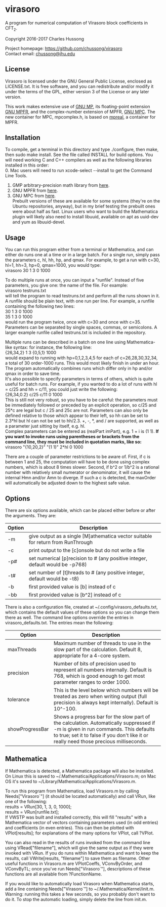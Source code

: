 # virasoro
A program for numerical computation of Virasoro block coefficients in CFT<sub>2</sub>.  

Copyright 2016-2017 Charles Hussong  

Project homepage:	https://github.com/chussong/virasoro  
Contact email:		chussong@jhu.edu  

## License

Virasoro is licensed under the GNU General Public License, enclosed as LICENSE.txt. It is free software, and you can redistribute and/or modify it under the terms of the GPL, either version 3 of the License or any later version.  

This work makes extensive use of [GNU MP](https://gmplib.org/), its floating-point extension [GNU MPFR](http://www.mpfr.org/), and the complex-number extension of MPFR, [GNU MPC](http://www.multiprecision.org/index.php?prog=mpc). The new container for MPC, mpcomplex.h, is based on [mpreal](http://www.holoborodko.com/pavel/mpfr/), a container for MPFR.  

## Installation

To compile, get a terminal in this directory and type ./configure, then make, then sudo make install. See the file called INSTALL for build options. You will need working C and C++ compilers as well as the following libraries installed in this order:  
0. Mac users will need to run xcode-select --install to get the Command Line Tools.  
1. GMP arbitrary-precision math library from [here](https://gmplib.org).  
2. GNU MPFR from [here](http://www.mpfr.org).  
3. GNU MPC from [here](http://www.multiprecision.org/index.php?prog=mpc).  
Prebuilt versions of these are available for some systems (they're on the Ubuntu repositories, anyway), but in my brief testing the prebuilt ones were about half as fast. Linux users who want to build the Mathematica plugin will likely also need to install libuuid, available on apt as uuid-dev and yum as libuuid-devel.  

## Usage

You can run this program either from a terminal or Mathematica, and can either do runs one at a time or in a large batch. For a single run, simply pass the parameters c, hl, hh, hp, and qmax. For example, to get a run with c=30, hl=1, hh=3, hp=0, qmax=1000, you would type:  
virasoro 30 1 3 0 1000  

To do multiple runs at once, you can input a "runfile". Instead of five parameters, you give one: the name of the file. For example:  
virasoro testruns.txt  
will tell the program to read testruns.txt and perform all the runs shown in it. A runfile should be plain text, with one run per line. For example, a runfile containing the following two lines:  
30 1 3 0 1000  
35 1 3 0 1000  
would run the program twice, once with c=30 and once with c=35. Parameters can be separated by single spaces, commas, or semicolons. A larger example runfile called testruns.txt is included in the repository.  

Multiple runs can be described in a batch on one line using Mathematica-like syntax: for instance, the following line:  
{26,34,2} 1 3 {0,5,1} 1000  
would expand to running with hp=0,1,2,3,4,5 for each of c=26,28,30,32,34, a total of 30 order-1000 runs. This would most likely finish in under an hour. The program automatically combines runs which differ only in hp and/or qmax in order to save time.  
It's also possible to specify parameters in terms of others, which is quite useful for batch runs. For example, if you wanted to do a lot of runs with hl = c/25 and hh = c/11, you could just write the following:  
{26,34,0.2} c/25 c/11 0 1000  
This is still not very robust, so you have to be careful: the parameters must be immediately followed or preceded by an explicit operation, so c/25 and 25\*c are legal but c / 25 and 25c are not. Parameters can also only be defined relative to those which appear to their left, so hh can be set to 2.3\*hl but hl can not be set to hh/2.3. +, -, \*, and / are supported, as well as a parameter just sitting by itself, e.g. hl.  
Complex parameters can be entered as (realPart imPart), e.g. 1 + i is (1 1). **If you want to invoke runs using parentheses or brackets from the command line, they must be included in quotation marks, like so:**  
virasoro "{10,20,2}" "(1 1)" 2\*hl 0 1000  

There are a couple of parameter restrictions to be aware of. First, if c is between 1 and 25, the computation will have to be done using complex numbers, which is about 8 times slower. Second, if b^2 or 1/b^2 is a rational number with relatively small numerator or denominator, it will cause the internal Hmn and/or Amn to diverge. If such a c is detected, the maxOrder will automatically be adjusted down to the highest safe value.  

## Options

There are six options available, which can be placed either before or after the arguments. They are:  

| Option | Description |
| ------ | ----------- |
| -m | give output as a single \[M\]athematica vector suitable for return from RunThrough |
| -c | print output to the \[c\]onsole but do not write a file |
| -p# | set numerical \[p\]recision to # (any positive integer, default would be -p768) |
| -t# | set number of \[t\]hreads to # (any positive integer, default would be -t8) |
| -b | first provided value is \[b\] instead of c |
| -bb | first provided value is \[b^2\] instead of c |

There is also a configuration file, created at ~/.config/virasoro\_defaults.txt, which contains the default values of these options so you can change them there as well. The command line options override the entries in virasoro\_defaults.txt. The entries mean the following:

| Option | Description |
| ------ | ----------- |
| maxThreads | Maximum number of threads to use in the slow part of the calculation. Default 8, appropriate for a 4-core system. |
| precision | Number of bits of precision used to represent all numbers internally. Default is 768, which is good enough to get most parameter ranges to order 1000. |
| tolerance | This is the level below which numbers will be treated as zero when writing output (full precision is always kept internally). Default is 10^-100. |
| showProgressBar | Shows a progress bar for the slow part of the calculation. Automatically suppressed if -m is given in run commands. This defaults to true; set it to false if you don't like it or really need those precious milliseconds. |

## Mathematica

If Mathematica is detected, a Mathematica package will also be installed. On Linux this is saved to ~/.Mathematica/Applications/Virasoro.m; on Mac OS it's saved to ~/Library/Mathematica/Applications/Virasoro.m.  

To run this program from Mathematica, load Virasoro.m by calling Needs["Virasoro`"] \(it should be located automatically\) and call VRun, like one of the following:  
results = VRun[30, 1, 3, 0, 1000];  
results = VRun[runfile.txt];  
If VWSTP was built and installed correctly, this will fill "results" with a Mathematica vector of vectors containing parameters used (in odd entries) and coefficients (in even entries). This can then be plotted with VPlot[results]; for explanations of the many options for VPlot, call ?VPlot.  

You can also read in the results of runs invoked from the command line using VRead["filename"], which will give the same output as if they were invoked with VRun. If you do runs within Mathematica and want to keep the results, call VWrite[results, "filename"] to save them as filename. Other useful functions in Virasoro.m are VPlotCoeffs, VConvByOrder, and VConvByTL; once you've run Needs["Virasoro`"], descriptions of these functions are all available from ?FunctionName.  

If you would like to automatically load Virasoro when Mathematica starts, add a line containing Needs["Virasoro`"] to ~/.Mathematica/Kernel/init.m. Warning: running this takes a few seconds, so you probably don't want to do it. To stop the automatic loading, simply delete the line from init.m.  
